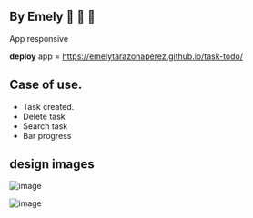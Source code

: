 ## By Emely :purple_heart: :purple_heart: :purple_heart:
App responsive

**deploy** app = https://emelytarazonaperez.github.io/task-todo/

## Case of use.
- Task created.
- Delete task
- Search task
- Bar progress

## design images
 ![image](https://github.com/EmelyTarazonaPerez/task-todo/assets/122141594/a74a2ab1-cf8f-42aa-9fbc-f9fe918072b3)

  ![image](https://github.com/EmelyTarazonaPerez/task-todo/assets/122141594/34440d97-a06d-4ca9-9868-80dce7a658f1)
